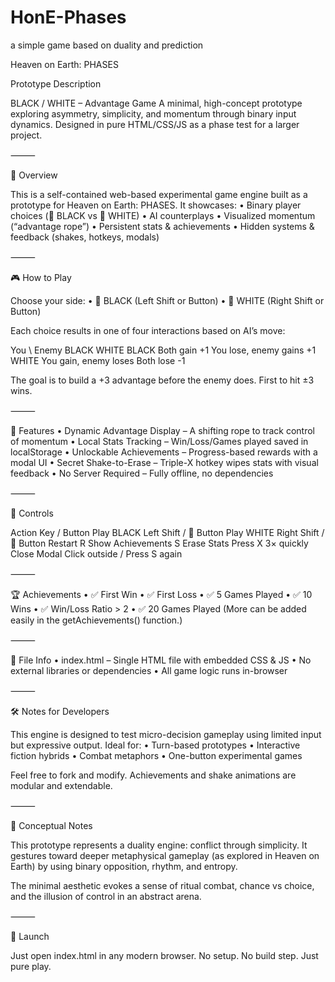 # HonE-Phases
a simple game based on duality and prediction


Heaven on Earth: PHASES

Prototype Description

BLACK / WHITE – Advantage Game
A minimal, high-concept prototype exploring asymmetry, simplicity, and momentum through binary input dynamics. Designed in pure HTML/CSS/JS as a phase test for a larger project.

⸻

📜 Overview

This is a self-contained web-based experimental game engine built as a prototype for Heaven on Earth: PHASES. It showcases:
	•	Binary player choices (🖤 BLACK vs 🤍 WHITE)
	•	AI counterplays
	•	Visualized momentum (“advantage rope”)
	•	Persistent stats & achievements
	•	Hidden systems & feedback (shakes, hotkeys, modals)

⸻

🎮 How to Play

Choose your side:
	•	🖤 BLACK (Left Shift or Button)
	•	🤍 WHITE (Right Shift or Button)

Each choice results in one of four interactions based on AI’s move:

You \ Enemy	BLACK	WHITE
BLACK	Both gain +1	You lose, enemy gains +1
WHITE	You gain, enemy loses	Both lose -1

The goal is to build a +3 advantage before the enemy does. First to hit ±3 wins.

⸻

🧠 Features
	•	Dynamic Advantage Display – A shifting rope to track control of momentum
	•	Local Stats Tracking – Win/Loss/Games played saved in localStorage
	•	Unlockable Achievements – Progress-based rewards with a modal UI
	•	Secret Shake-to-Erase – Triple-X hotkey wipes stats with visual feedback
	•	No Server Required – Fully offline, no dependencies

⸻

🔑 Controls

Action	Key / Button
Play BLACK	Left Shift / 🖤 Button
Play WHITE	Right Shift / 🤍 Button
Restart	R
Show Achievements	S
Erase Stats	Press X 3× quickly
Close Modal	Click outside / Press S again


⸻

🏆 Achievements
	•	✅ First Win
	•	✅ First Loss
	•	✅ 5 Games Played
	•	✅ 10 Wins
	•	✅ Win/Loss Ratio > 2
	•	✅ 20 Games Played
(More can be added easily in the getAchievements() function.)

⸻

📁 File Info
	•	index.html – Single HTML file with embedded CSS & JS
	•	No external libraries or dependencies
	•	All game logic runs in-browser

⸻

🛠️ Notes for Developers

This engine is designed to test micro-decision gameplay using limited input but expressive output. Ideal for:
	•	Turn-based prototypes
	•	Interactive fiction hybrids
	•	Combat metaphors
	•	One-button experimental games

Feel free to fork and modify. Achievements and shake animations are modular and extendable.

⸻

🌌 Conceptual Notes

This prototype represents a duality engine: conflict through simplicity. It gestures toward deeper metaphysical gameplay (as explored in Heaven on Earth) by using binary opposition, rhythm, and entropy.

The minimal aesthetic evokes a sense of ritual combat, chance vs choice, and the illusion of control in an abstract arena.

⸻

🚀 Launch

Just open index.html in any modern browser.
No setup. No build step. Just pure play.
